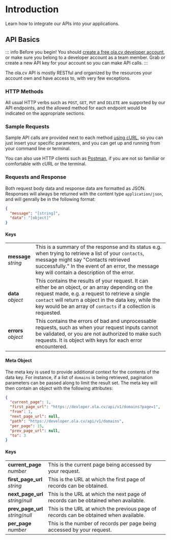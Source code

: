 # Introduction

Learn how to integrate our APIs into your applications.

## API Basics

::: info Before you begin!
You should [create a free ola.cv developer account](https://ola.cv/app/login), or make sure you belong to a developer account as a team member. Grab or create a new API key for your account so you can make API calls. 
:::

The ola.cv API is mostly RESTful and organized by the resources your account own and have access to, with very few exceptions.

### HTTP Methods

All usual HTTP verbs such as `POST`, `GET`, `PUT` and `DELETE` are supported by our API endpoints, and the allowed method for each endpoint would be indicated on the appropriate sections.  

### Sample Requests

Sample API calls are provided next to each method [using cURL](http://curl.haxx.se/), so you can just insert your specific parameters, and you can get up and running from your command line or terminal.

You can also use HTTP clients such as [Postman](https://www.postman.com/downloads/), if you are not so familiar or comfortable with cURL or the terminal.

### Requests and Response

Both request body data and response data are formatted as JSON. Responses will always be returned with the content type `application/json`, and will genrally be in the following format:

```json
{
  "message": "[string]",
  "data": "[object]"
}
```

#### Keys

|     |  |
| -------- | ------- |
| **message**<br>*string* | This is a summary of the response and its status e.g. when trying to retrieve a list of your `contacts`, message might say "Contacts retrieved successfully." In the event of an error, the message key will contain a description of the error.    |
| **data**<br>*object*    | This contains the results of your request. It can either be an object, or an array depending on the request made, e.g. a request to retrieve a single `contact` will return a object in the data key, while the key would be an array of `contacts` if a collection is requested.    |
| **errors**<br>*object*    | This contains the errors of bad and unprocessable requests, such as when your request inputs cannot be validated, or you are not authorized to make such requests. It is object with keys for each error encountered.     |

#### Meta Object

The meta key is used to provide additional context for the contents of the data key. For instance, if a list of `domains` is being retrieved, pagination parameters can be passed along to limit the result set. The meta key will then contain an object with the following attributes:

```json
{
  "current_page": 1,
  "first_page_url": "https://devloper.ola.cv/api/v1/domains?page=1",
  "from": 1,
  "next_page_url": null,
  "path": "https://developer.ola.cv/api/v1/domains",
  "per_page": 15,
  "prev_page_url": null,
  "to": 3
}
```

#### Keys

|     |  |
| -------- | ------- |
| **current_page**<br>*number* | This is the current page being accessed by your request.    |
| **first_page_url**<br>*string*    | This is the URL at which the first page of records can be obtained.    |
| **next_page_url**<br>*string*/*null*    | This is the URL at which the next page of records can be obtained when available.     |
| **prev_page_url**<br>*string*/*null*    | This is the URL at which the previous page of records can be obtained when available.     |
| **per_page**<br>*number* | This is the number of records per page being accessed by your request.    |